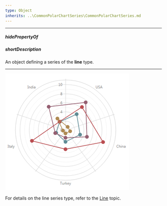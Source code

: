 ```yaml
---
type: Object
inherits: ..\CommonPolarChartSeries\CommonPolarChartSeries.md
---
```

---
##### hidePropertyOf

##### shortDescription
An object defining a series of the **line** type.

---
![LineSeriesType ChartJS](/images/ChartJS/PolarLine.png)

For details on the line series type, refer to the [Line](/concepts/05%20Widgets/PolarChart/20%20Series%20Types/Line.md '/Documentation/Guide/Widgets/PolarChart/Series_Types/#Line') topic.